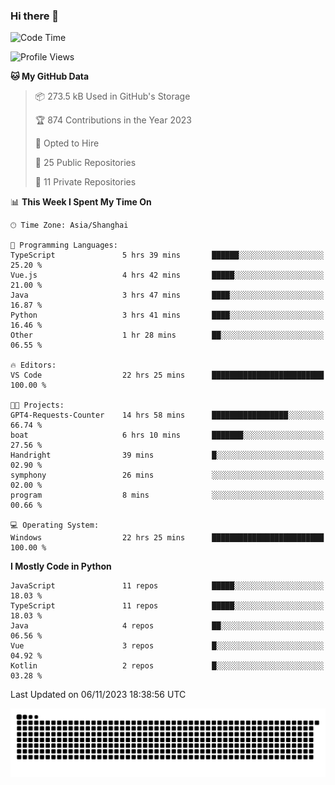 ### Hi there 👋
<!--START_SECTION:waka-->
![Code Time](http://img.shields.io/badge/Code%20Time-410%20hrs%2050%20mins-blue)

![Profile Views](http://img.shields.io/badge/Profile%20Views-5-blue)

**🐱 My GitHub Data** 

> 📦 273.5 kB Used in GitHub's Storage 
 > 
> 🏆 874 Contributions in the Year 2023
 > 
> 💼 Opted to Hire
 > 
> 📜 25 Public Repositories 
 > 
> 🔑 11 Private Repositories 
 > 
📊 **This Week I Spent My Time On** 

```text
🕑︎ Time Zone: Asia/Shanghai

💬 Programming Languages: 
TypeScript               5 hrs 39 mins       ██████░░░░░░░░░░░░░░░░░░░   25.20 % 
Vue.js                   4 hrs 42 mins       █████░░░░░░░░░░░░░░░░░░░░   21.00 % 
Java                     3 hrs 47 mins       ████░░░░░░░░░░░░░░░░░░░░░   16.87 % 
Python                   3 hrs 41 mins       ████░░░░░░░░░░░░░░░░░░░░░   16.46 % 
Other                    1 hr 28 mins        ██░░░░░░░░░░░░░░░░░░░░░░░   06.55 % 

🔥 Editors: 
VS Code                  22 hrs 25 mins      █████████████████████████   100.00 % 

🐱‍💻 Projects: 
GPT4-Requests-Counter    14 hrs 58 mins      █████████████████░░░░░░░░   66.74 % 
boat                     6 hrs 10 mins       ███████░░░░░░░░░░░░░░░░░░   27.56 % 
Handright                39 mins             █░░░░░░░░░░░░░░░░░░░░░░░░   02.90 % 
symphony                 26 mins             ░░░░░░░░░░░░░░░░░░░░░░░░░   02.00 % 
program                  8 mins              ░░░░░░░░░░░░░░░░░░░░░░░░░   00.66 % 

💻 Operating System: 
Windows                  22 hrs 25 mins      █████████████████████████   100.00 % 
```

**I Mostly Code in Python** 

```text
JavaScript               11 repos            █████░░░░░░░░░░░░░░░░░░░░   18.03 % 
TypeScript               11 repos            █████░░░░░░░░░░░░░░░░░░░░   18.03 % 
Java                     4 repos             ██░░░░░░░░░░░░░░░░░░░░░░░   06.56 % 
Vue                      3 repos             █░░░░░░░░░░░░░░░░░░░░░░░░   04.92 % 
Kotlin                   2 repos             █░░░░░░░░░░░░░░░░░░░░░░░░   03.28 % 
```




 Last Updated on 06/11/2023 18:38:56 UTC
<!--END_SECTION:waka-->

<picture>
  <source media="(prefers-color-scheme: dark)" srcset="https://raw.githubusercontent.com/14790897/14790897/output/github-contribution-grid-snake-dark.svg" />
  <source media="(prefers-color-scheme: light)" srcset="https://raw.githubusercontent.com/14790897/14790897/output/github-contribution-grid-snake.svg" />
  <img alt="github-snake" src="https://raw.githubusercontent.com/14790897/14790897/output/github-contribution-grid-snake.svg" />
</picture>
